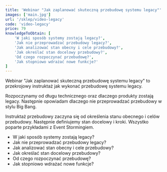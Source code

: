 ```yaml
---
title: 'Webinar "Jak zaplanować skuteczną przebudowę systemu legacy"'
images: ['main.jpg']
url: '/sklep/video-legacy'
code: 'video-legacy'
price: 79
knowledgeToObtain: [
    'W jaki sposób systemy zostają legacy?', 
    'Jak nie przeprowadzać przebudowy legacy?', 
    'Jak analizować stan obecny i cele przebudowy?', 
    'Jak określać stan docelowy przebudowy?', 
    'Od czego rozpoczynać przebudowę?', 
    'Jak stopniowo wdrażać nowe funkcje?'
]
---
```

Webinar "Jak zaplanować skuteczną przebudowę systemu legacy" to przekrojowy instruktaż jak wykonać przebudowę systemu legacy.

Rozpoczynamy od długu technicznego oraz dlaczego produkty zostają legacy. Następnie opowiadam dlaczego nie przeprowadzać przebudowy w stylu Big Bang.

Instruktaż przebudowy zaczyna się od określenia stanu obecnego i celów przebudowy. Następnie definiujemy stan docelowy i kroki. Wszystko poparte przykładami z Event Stormingiem.

- W jaki sposób systemy zostają legacy? 
- Jak nie przeprowadzać przebudowy legacy? 
- Jak analizować stan obecny i cele przebudowy? 
- Jak określać stan docelowy przebudowy? 
- Od czego rozpoczynać przebudowę? 
- Jak stopniowo wdrażać nowe funkcje?